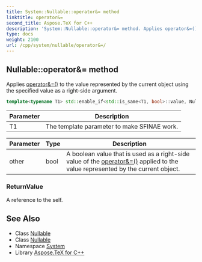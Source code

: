 ```yaml
---
title: System::Nullable::operator&= method
linktitle: operator&=
second_title: Aspose.TeX for C++
description: 'System::Nullable::operator&= method. Applies operator&=() to the value represented by the current object using the specified value as a right-side argument in C++.'
type: docs
weight: 2100
url: /cpp/system/nullable/operator&=/
---
```

## Nullable::operator&= method


Applies [operator&=()](./) to the value represented by the current object using the specified value as a right-side argument.

```cpp
template<typename T1> std::enable_if<std::is_same<T1, bool>::value, Nullable<T>>::type System::Nullable<T>::operator&=(bool other)
```


| Parameter | Description |
| --- | --- |
| T1 | The template parameter to make SFINAE work. |

| Parameter | Type | Description |
| --- | --- | --- |
| other | bool | A boolean value that is used as a right-side value of the [operator&=()](./) applied to the value represented by the current object. |

### ReturnValue

A reference to the self.

## See Also

* Class [Nullable](../)
* Class [Nullable](../)
* Namespace [System](../../)
* Library [Aspose.TeX for C++](../../../)
